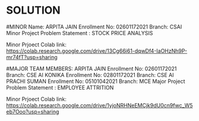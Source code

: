 # SOLUTION

#MINOR 
Name: ARPITA JAIN  Enrollment No: 02601172021  Branch: CSAI 
Minor Project Problem Statement : STOCK PRICE ANALYSIS

Minor Prjoect Colab link: https://colab.research.google.com/drive/13Cg66i61-dqwDf4-IaOHzNh9P-mr74fT?usp=sharing





#MAJOR
TEAM MEMBERS: ARPITA JAIN  Enrollment No: 02601172021 Branch: CSE AI 
              KONIKA       Enrollment No: 02801172021 Branch: CSE AI
              PRACHI SUMAN Enrollment No: 05101042021 Branch: MCE
Major Project Problem Statement : EMPLOYEE ATTRITION

Minor Prjoect Colab link: https://colab.research.google.com/drive/1yjoNRHNeEMCjk9dU0cn9fwc_W5eb7Ooo?usp=sharing
